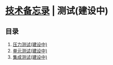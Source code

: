 # [技术备忘录](../README.md) | 测试(建设中)
## 目录
  1. [压力测试(建设中)](load-test/README.md)
  2. [单元测试(建设中)](unit-test/README.md)
  3. [集成测试(建设中)](integration-test/README.md)
  